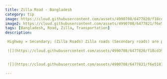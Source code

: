 ```yaml
---
title: Zilla Road - Bangladesh
category: tip
image: https://cloud.githubusercontent.com/assets/4990708/6477820/f18cd392-c1f5-11e4-9cb6-c2130097457d.PNG
image2: https://cloud.githubusercontent.com/assets/4990708/6477821/f6e5187c-c1f5-11e4-9519-ec1db2902068.PNG
tags: [Bangladesh, Road, Zilla, Transportation]
description:

 Highway = Secondary; (Zilla Roads) Zilla roads (Secondary roads) are paved or hard surface roads.  Zilla roads are more narrow in width than Regional Highways, can can be hard to trace due the tree canopy adjacent to the road.  Road classification defined by Roads and Highways Department of the Ministry of Communications (RHD).  This guidance come from the Bangladesh OSM wiki http://wiki.openstreetmap.org/wiki/WikiProject_Bangladesh. 
 
 ![](https://cloud.githubusercontent.com/assets/4990708/6477820/f18cd392-c1f5-11e4-9cb6-c2130097457d.PNG)

 
 ![](https://cloud.githubusercontent.com/assets/4990708/6477821/f6e5187c-c1f5-11e4-9519-ec1db2902068.PNG)
 
---
```

